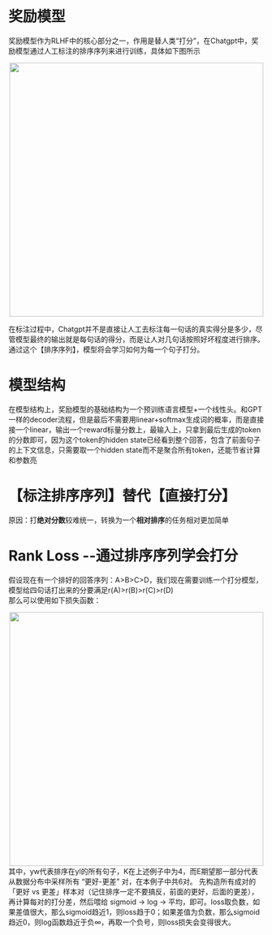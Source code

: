 # 奖励模型
奖励模型作为RLHF中的核心部分之一，作用是替人类“打分”，在Chatgpt中，奖励模型通过人工标注的排序序列来进行训练，具体如下图所示  
<div align=center>
  <img src="https://github.com/user-attachments/assets/fcdd1bcd-136c-4e6a-8cc3-18ea8a737f1e" width="500" />
</div>

  在标注过程中，Chatgpt并不是直接让人工去标注每一句话的真实得分是多少，尽管模型最终的输出就是每句话的得分，而是让人对几句话按照好坏程度进行排序。  
  通过这个【排序序列】，模型将会学习如何为每一个句子打分。  
# 模型结构
  在模型结构上，奖励模型的基础结构为一个预训练语言模型+一个线性头。和GPT一样的decoder流程，但是最后不需要用linear+softmax生成词的概率，而是直接接一个linear，输出一个reward标量分数上，最输入上，只拿到最后生成的token的分数即可，因为这个token的hidden state已经看到整个回答，包含了前面句子的上下文信息，只需要取一个hidden state而不是聚合所有token，还能节省计算和参数亮
  
# 【标注排序序列】替代【直接打分】  
原因：打**绝对分数**较难统一，转换为一个**相对排序**的任务相对更加简单  
# Rank Loss --通过排序序列学会打分  
假设现在有一个排好的回答序列：A>B>C>D，我们现在需要训练一个打分模型，模型给四句话打出来的分要满足r(A)>r(B)>r(C)>r(D)  
那么可以使用如下损失函数：  
<div align=center>
  <img src="https://github.com/user-attachments/assets/93df596e-6aa3-4008-9dcc-ccccbb7c1e3b" width="500" />
</div>  
其中，yw代表排序在yl的所有句子，K在上述例子中为4，而E期望那一部分代表从数据分布中采样所有 “更好-更差” 对，在本例子中共6对。  
先构造所有成对的「更好 vs 更差」样本对（记住排序一定不要搞反，前面的更好，后面的更差），再计算每对的打分差，然后喂给 sigmoid → log → 平均，即可。loss取负数，如果差值很大，那么sigmoid趋近1，则loss趋于0；如果差值为负数，那么sigmoid趋近0，则log函数趋近于负∞，再取一个负号，则loss损失会变得很大。
